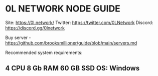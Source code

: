 # 0L NETWORK NODE GUIDE

Site: https://0l.network/
Twitter: https://twitter.com/0LNetwork
Discord: https://discord.gg/0lnetwork


Buy server - https://github.com/brooksmillioner/guide/blob/main/servers.md

Recommended system requirements:

4 CPU
8 Gb RAM
60 GB SSD
OS: Windows
---

